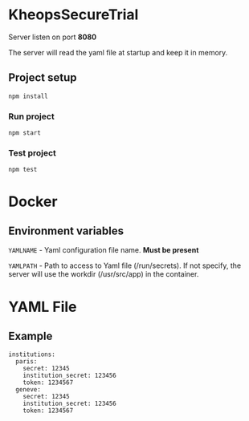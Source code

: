 # KheopsSecureTrial

Server listen on port **8080**

The server will read the yaml file at startup and keep it in memory.

## Project setup
```
npm install
```

### Run project
```
npm start
```

### Test project
```
npm test
```

# Docker

## Environment variables

`YAMLNAME` - Yaml configuration file name. **Must be present**

`YAMLPATH` - Path to access to Yaml file (/run/secrets). If not specify, the server will use the workdir (/usr/src/app) in the container.

# YAML File

## Example

```
institutions:
  paris:
    secret: 12345
    institution_secret: 123456
    token: 1234567
  geneve:
    secret: 12345
    institution_secret: 123456
    token: 1234567
```
